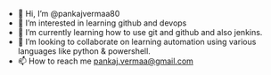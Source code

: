- 👋 Hi, I’m @pankajvermaa80
- 👀 I’m interested in learning github and devops
- 🌱 I’m currently learning how to use git and github and also jenkins.
- 💞️ I’m looking to collaborate on learning automation using various languages like python & powershell. 
- 📫 How to reach me pankaj.vermaa@gmail.com

<!---
pankajvermaa80/pankajvermaa80 is a ✨ special ✨ repository because its `README.md` (this file) appears on your GitHub profile.
You can click the Preview link to take a look at your changes.
--->
